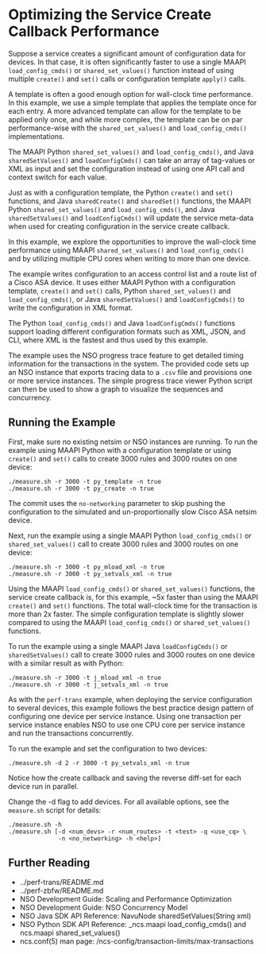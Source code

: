 Optimizing the Service Create Callback Performance
==================================================

Suppose a service creates a significant amount of configuration data for
devices. In that case, it is often significantly faster to use a single MAAPI
`load_config_cmds()` or `shared_set_values()` function instead of
using multiple `create()` and `set()` calls or configuration template `apply()`
calls.

A template is often a good enough option for wall-clock time performance. In
this example, we use a simple template that applies the template once for each
entry. A more advanced template can allow for the template to be applied only
once, and while more complex, the template can be on par performance-wise with
the `shared_set_values()` and `load_config_cmds()` implementations.

The MAAPI Python `shared_set_values()` and `load_config_cmds()`, and Java
`sharedSetValues()` and `loadConfigCmds()` can take an array of tag-values or
XML as input and set the configuration instead of using one API call and
context switch for each value.

Just as with a configuration template, the Python `create()` and `set()`
functions, and Java `sharedCreate()` and `sharedSet()` functions, the MAAPI
Python `shared_set_values()` and `load_config_cmds()`, and Java
`sharedSetValues()` and `loadConfigCmds()` will update the service meta-data
when used for creating configuration in the service create callback.

In this example, we explore the opportunities to improve the wall-clock
time performance using MAAPI `shared_set_values()` and `load_config_cmds()`
and by utilizing multiple CPU cores when writing to more than one device.

The example writes configuration to an access control list and a route list of
a Cisco ASA device. It uses either MAAPI Python with a configuration template,
`create()` and `set()` calls, Python `shared_set_values()` and
`load_config_cmds()`, or Java `sharedSetValues()` and `loadConfigCmds()` to
write the configuration in XML format.

The Python `load_config_cmds()` and Java `loadConfigCmds()` functions support
loading different configuration formats such as XML, JSON, and CLI, where XML
is the fastest and thus used by this example.

The example uses the NSO progress trace feature to get detailed timing
information for the transactions in the system. The provided code sets up an
NSO instance that exports tracing data to a `.csv` file and provisions one or
more service instances. The simple progress trace viewer Python script can then
be used to show a graph to visualize the sequences and concurrency.

Running the Example
-------------------

First, make sure no existing netsim or NSO instances are running. To run the
example using MAAPI Python with a configuration template or using `create()`
and `set()` calls to create 3000 rules and 3000 routes on one device:

    ./measure.sh -r 3000 -t py_template -n true
    ./measure.sh -r 3000 -t py_create -n true

The commit uses the `no-networking` parameter to skip pushing the configuration
to the simulated and un-proportionally slow Cisco ASA netsim device.

Next, run the example using a single MAAPI Python `load_config_cmds()` or
`shared_set_values()` call to create 3000 rules and 3000 routes on one device:

    ./measure.sh -r 3000 -t py_mload_xml -n true
    ./measure.sh -r 3000 -t py_setvals_xml -n true

Using the MAAPI `load_config_cmds()` or `shared_set_values()` functions, the
service create callback is, for this example, ~5x faster than using the MAAPI
`create()` and `set()` functions. The total wall-clock time for the transaction
is more than 2x faster. The simple configuration template is slightly slower
compared to using the MAAPI `load_config_cmds()` or `shared_set_values()`
functions.

To run the example using a single MAAPI Java `loadConfigCmds()` or
`sharedSetValues()` call to create 3000 rules and 3000 routes on one device
with a similar result as with Python:

    ./measure.sh -r 3000 -t j_mload_xml -n true
    ./measure.sh -r 3000 -t j_setvals_xml -n true

As with the `perf-trans` example, when deploying the service configuration to
several devices, this example follows the best practice design pattern of
configuring one device per service instance. Using one transaction per
service instance enables NSO to use one CPU core per service instance and run
the transactions concurrently.

To run the example and set the configuration to two devices:

    ./measure.sh -d 2 -r 3000 -t py_setvals_xml -n true

Notice how the create callback and saving the reverse diff-set for each device
run in parallel.

Change the -d <number> flag to add devices. For all available options, see the
`measure.sh` script for details:

    ./measure.sh -h
    ./measure.sh [-d <num_devs> -r <num_routes> -t <test> -q <use_cq> \
                  -n <no_networking> -h <help>]

Further Reading
---------------

+ ../perf-trans/README.md
+ ../perf-zbfw/README.md
+ NSO Development Guide: Scaling and Performance Optimization
+ NSO Development Guide: NSO Concurrency Model
+ NSO Java SDK API Reference: NavuNode sharedSetValues(String xml)
+ NSO Python SDK API Reference: _ncs.maapi load_config_cmds() and ncs.maapi
  shared_set_values()
+ ncs.conf(5) man page: /ncs-config/transaction-limits/max-transactions
